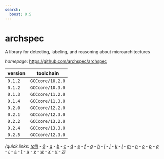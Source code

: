 ```yaml
---
search:
  boost: 0.5
---
```

# archspec

A library for detecting, labeling, and reasoning about microarchitectures

*homepage*: <https://github.com/archspec/archspec>

version | toolchain
--------|----------
``0.1.2`` | ``GCCcore/10.2.0``
``0.1.2`` | ``GCCcore/10.3.0``
``0.1.3`` | ``GCCcore/11.2.0``
``0.1.4`` | ``GCCcore/11.3.0``
``0.2.0`` | ``GCCcore/12.2.0``
``0.2.1`` | ``GCCcore/12.3.0``
``0.2.2`` | ``GCCcore/13.2.0``
``0.2.4`` | ``GCCcore/13.3.0``
``0.2.5`` | ``GCCcore/12.3.0``


*(quick links: [(all)](../index.md) - [0](../0/index.md) - [a](../a/index.md) - [b](../b/index.md) - [c](../c/index.md) - [d](../d/index.md) - [e](../e/index.md) - [f](../f/index.md) - [g](../g/index.md) - [h](../h/index.md) - [i](../i/index.md) - [j](../j/index.md) - [k](../k/index.md) - [l](../l/index.md) - [m](../m/index.md) - [n](../n/index.md) - [o](../o/index.md) - [p](../p/index.md) - [q](../q/index.md) - [r](../r/index.md) - [s](../s/index.md) - [t](../t/index.md) - [u](../u/index.md) - [v](../v/index.md) - [w](../w/index.md) - [x](../x/index.md) - [y](../y/index.md) - [z](../z/index.md))*

